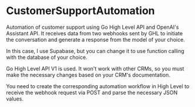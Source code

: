 # CustomerSupportAutomation
Automation of customer support using Go High Level API and OpenAI's Assistant API. It receives data from two webhooks sent by GHL to initiate the conversation and generate a response from the model of your choice.

In this case, I use Supabase, but you can change it to use function calling with the database of your choice.

Go High Level API V1 is used. It won't work with other CRMs, so you must make the necessary changes based on your CRM's documentation.

You need to create the corresponding automation workflow in High Level to receive the webhook request via POST and parse the necessary JSON values.
